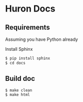 Huron Docs
===========

## Requirements
Assuming you have Python already

Install Sphinx
```sh
$ pip install sphinx
$ cd docs
```

## Build doc
```sh
$ make clean
$ make html
```
